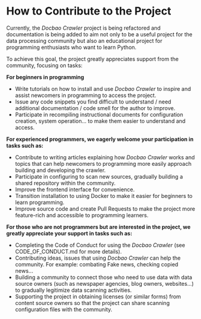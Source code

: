 # How to Contribute to the Project  

Currently, the *Docbao Crawler* project is being refactored and documentation is being added to aim not only to be a useful project for the data processing community but also an educational project for programming enthusiasts who want to learn Python.

To achieve this goal, the project greatly appreciates support from the community, focusing on tasks:

**For beginners in programming**
- Write tutorials on how to install and use *Docbao Crawler* to inspire and assist newcomers in programming to access the project.
- Issue any code snippets you find difficult to understand / need additional documentation / code smell for the author to improve.
- Participate in recompiling instructional documents for configuration creation, system operation... to make them easier to understand and access.

**For experienced programmers, we eagerly welcome your participation in tasks such as:**
- Contribute to writing articles explaining how *Docbao Crawler* works and topics that can help newcomers to programming more easily approach building and developing the crawler.
- Participate in configuring to scan new sources, gradually building a shared repository within the community.
- Improve the frontend interface for convenience.
- Transition installation to using Docker to make it easier for beginners to learn programming.
- Improve source code and create Pull Requests to make the project more feature-rich and accessible to programming learners.

**For those who are not programmers but are interested in the project, we greatly appreciate your support in tasks such as:**
- Completing the Code of Conduct for using the *Docbao Crawler* (see CODE_OF_CONDUCT.md for more details).
- Contributing ideas, issues that using *Docbao Crawler* can help the community. For example: combating Fake news, checking copied news...
- Building a community to connect those who need to use data with data source owners (such as newspaper agencies, blog owners, websites...) to gradually legitimize data scanning activities.
- Supporting the project in obtaining licenses (or similar forms) from content source owners so that the project can share scanning configuration files with the community.
